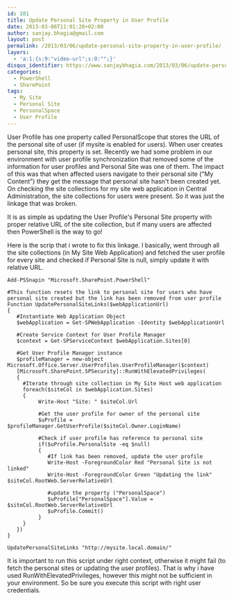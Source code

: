 ```yaml
---
id: 181
title: Update Personal Site Property in User Profile
date: 2013-03-06T11:01:28+02:00
author: sanjay.bhagia@gmail.com
layout: post
permalink: /2013/03/06/update-personal-site-property-in-user-profile/
layers:
  - 'a:1:{s:9:"video-url";s:0:"";}'
disqus_identifier: https://www.sanjaybhagia.com/2013/03/06/update-personal-site-property-in-user-profile/
categories:
  - PowerShell
  - SharePoint
tags:
  - My Site
  - Personal Site
  - PersonalSpace
  - User Profile
---
```

User Profile has one property called PersonalScope that stores the URL of the personal site of user (if mysite is enabled for users). When user creates personal site, this property is set. Recently we had some problem in our environment with user profile synchronization that removed some of the information for user profiles and Personal Site was one of them. The impact of this was that when affected users navigate to their personal site ("My Content") they get the message that personal site hasn't been created yet. On checking the site collections for my site web application in Central Administration, the site collections for users were present. So it was just the linkage that was broken.

It is as simple as updating the User Profile's Personal Site property with proper relative URL of the site collection, but if many users are affected then PowerShell is the way to go!

Here is the scrip that i wrote to fix this linkage. I basically, went through all the site collections (in My Site Web Application) and fetched the user profile for every site and checked if Personal Site is null, simply update it with relative URL.

<pre><code class="ps">Add-PSSnapin &quot;Microsoft.SharePoint.PowerShell&quot;

#This function resets the link to personal site for users who have personal site created but the link has been removed from user profile
Function UpdatePersonalSiteLinks($webApplicationUrl)
{
   #Instantiate Web Application Object
   $webApplication = Get-SPWebApplication -Identity $webApplicationUrl
   
   #Create Service Context for User Profile Manager
   $context = Get-SPServiceContext $webApplication.Sites[0]

   #Get User Profile Manager instance
   $profileManager = new-object Microsoft.Office.Server.UserProfiles.UserProfileManager($context)
   [Microsoft.SharePoint.SPSecurity]::RunWithElevatedPrivileges(
   {
     #Iterate through site collection in My Site Host web application
     foreach($siteCol in $webApplication.Sites)
     {
          Write-Host &quot;Site: &quot; $siteCol.Url

          #Get the user profile for owner of the personal site
          $uProfile = $profileManager.GetUserProfile($siteCol.Owner.LoginName)

          #Check if user profile has reference to personal site
          if($uProfile.PersonalSite -eq $null)
          {
             #If link has been removed, update the user profile
             Write-Host -ForegroundColor Red &quot;Personal Site is not linked&quot;
             Write-Host -ForegroundColor Green &quot;Updating the link&quot; $siteCol.RootWeb.ServerRelativeUrl

             #update the property (&quot;PersonalSpace&quot;)
             $uProfile[&quot;PersonalSpace&quot;].Value = $siteCol.RootWeb.ServerRelativeUrl
             $uProfile.Commit()
          }
     }
   })
}

UpdatePersonalSiteLinks &quot;http://mysite.local.domain/&quot;
</code></pre>

It is important to run this script under right context, otherwise it might fail (to fetch the personal sites or updating the user profiles). That is why i have used RunWithElevatedPrivileges, however this might not be sufficient in your environment. So be sure you execute this script with right user credentials. 